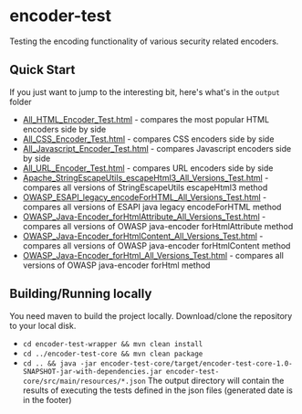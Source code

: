 # encoder-test
Testing the encoding functionality of various security related encoders.

## Quick Start
If you just want to jump to the interesting bit, here's what's in the `output` folder
* [All_HTML_Encoder_Test.html](http://htmlpreview.github.io/?https://github.com/dledmonds/encoder-test/blob/master/output/All_HTML_Encoder_Test.html) - compares the most popular HTML encoders side by side
* [All_CSS_Encoder_Test.html](http://htmlpreview.github.io/?https://github.com/dledmonds/encoder-test/blob/master/output/All_CSS_Encoder_Test.html) - compares CSS encoders side by side
* [All_Javascript_Encoder_Test.html](http://htmlpreview.github.io/?https://github.com/dledmonds/encoder-test/blob/master/output/All_Javascript_Encoder_Test.html) - compares Javascript encoders side by side
* [All_URL_Encoder_Test.html](http://htmlpreview.github.io/?https://github.com/dledmonds/encoder-test/blob/master/output/All_URL_Encoder_Test.html) - compares URL encoders side by side
* [Apache_StringEscapeUtils_escapeHtml3_All_Versions_Test.html](http://htmlpreview.github.io/?https://github.com/dledmonds/encoder-test/blob/master/output/Apache_StringEscapeUtils_escapeHtml3_All_Versions_Test.html) - compares all versions of StringEscapeUtils escapeHtml3 method
* [OWASP_ESAPI_legacy_encodeForHTML_All_Versions_Test.html](http://htmlpreview.github.io/?https://github.com/dledmonds/encoder-test/blob/master/output/OWASP_ESAPI_legacy_encodeForHTML_All_Versions_Test.html) - compares all versions of ESAPI java legacy encodeForHTML method
* [OWASP_Java-Encoder_forHtmlAttribute_All_Versions_Test.html](http://htmlpreview.github.io/?https://github.com/dledmonds/encoder-test/blob/master/output/OWASP_Java-Encoder_forHtmlAttribute_All_Versions_Test.html) - compares all versions of OWASP java-encoder forHtmlAttribute method
* [OWASP_Java-Encoder_forHtmlContent_All_Versions_Test.html](http://htmlpreview.github.io/?https://github.com/dledmonds/encoder-test/blob/master/output/OWASP_Java-Encoder_forHtmlContent_All_Versions_Test.html) - compares all versions of OWASP java-encoder forHtmlContent method
* [OWASP_Java-Encoder_forHtml_All_Versions_Test.html](http://htmlpreview.github.io/?https://github.com/dledmonds/encoder-test/blob/master/output/OWASP_Java-Encoder_forHtml_All_Versions_Test.html) - compares all versions of OWASP java-encoder forHtml method

## Building/Running locally
You need maven to build the project locally. Download/clone the repository to your local disk.
* `cd encoder-test-wrapper && mvn clean install`
* `cd ../encoder-test-core && mvn clean package`
* `cd .. && java -jar encoder-test-core/target/encoder-test-core-1.0-SNAPSHOT-jar-with-dependencies.jar encoder-test-core/src/main/resources/*.json`
The output directory will contain the results of executing the tests defined in the json files (generated date is in the footer)
